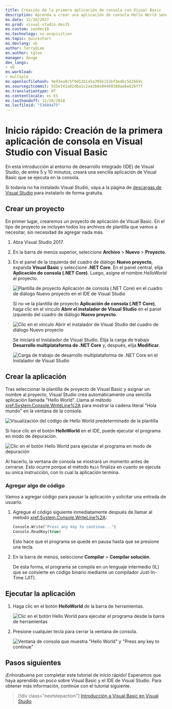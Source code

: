 ```yaml
---
title: Creación de la primera aplicación de consola con Visual Basic
description: Aprenda a crear una aplicación de consola Hello World sencilla en Visual Studio con Visual Basic, paso a paso.
ms.date: 12/10/2017
ms.prod: visual-studio-dev15
ms.custom: seodec18
ms.technology: vs-acquisition
ms.topic: quickstart
ms.devlang: vb
author: TerryGLee
ms.author: tglee
manager: douge
dev_langs:
- vb
ms.workload:
- multiple
ms.openlocfilehash: 9e93ea0c5f9d12b1a5a395b153bf3edbc5d26b9c
ms.sourcegitcommit: 935e341a02dba1c2aa3b6e89469388aa6e626f7f
ms.translationtype: HT
ms.contentlocale: es-ES
ms.lasthandoff: 12/20/2018
ms.locfileid: "53684475"
---
```

# <a name="quickstart-create-your-first-console-app-in-visual-studio-with-visual-basic"></a>Inicio rápido: Creación de la primera aplicación de consola en Visual Studio con Visual Basic

En esta introducción al entorno de desarrollo integrado (IDE) de Visual Studio, de entre 5 y 10 minutos, creará una sencilla aplicación de Visual Basic que se ejecuta en la consola.

Si todavía no ha instalado Visual Studio, vaya a la página de [descargas de Visual Studio](https://visualstudio.microsoft.com/downloads/?utm_medium=microsoft&utm_source=docs.microsoft.com&utm_campaign=button+cta&utm_content=download+vs2017) para instalarlo de forma gratuita.

## <a name="create-a-project"></a>Crear un proyecto

En primer lugar, crearemos un proyecto de aplicación de Visual Basic. En el tipo de proyecto se incluyen todos los archivos de plantilla que vamos a necesitar, sin necesidad de agregar nada más.

1. Abra Visual Studio 2017.

2. En la barra de menús superior, seleccione **Archivo** > **Nuevo** > **Proyecto**.

3. En el panel de la izquierda del cuadro de diálogo **Nuevo proyecto**, expanda **Visual Basic** y seleccione **.NET Core**. En el panel central, elija **Aplicación de consola (.NET Core)**. Luego, asigne el nombre *HelloWorld* al proyecto.

   ![Plantilla de proyecto Aplicación de consola (.NET Core) en el cuadro de diálogo Nuevo proyecto en el IDE de Visual Studio](../ide/media/new-project-vb-dotnetcore-helloworld-console-app.png)

     Si no ve la plantilla de proyecto **Aplicación de consola (.NET Core)**, haga clic en el vínculo **Abrir el instalador de Visual Studio** en el panel izquierdo del cuadro de diálogo **Nuevo proyecto**.

   ![Clic en el vínculo Abrir el instalador de Visual Studio del cuadro de diálogo Nuevo proyecto](../ide/media/vb-open-visual-studio-installer-hello-world.png)

     Se iniciará el Instalador de Visual Studio. Elija la carga de trabajo **Desarrollo multiplataforma de .NET Core** y, después, elija **Modificar**.

     ![Carga de trabajo de desarrollo multiplataforma de .NET Core en el Instalador de Visual Studio](../ide/media/dot-net-core-xplat-dev-workload.png)

## <a name="create-the-application"></a>Crear la aplicación

Tras seleccionar la plantilla de proyecto de Visual Basic y asignar un nombre al proyecto, Visual Studio crea automáticamente una sencilla aplicación llamada "Hello World". Llama al método <xref:System.Console.WriteLine%2A> para mostrar la cadena literal "Hola mundo" en la ventana de la consola.

![Visualización del código de Hello World predeterminado de la plantilla](../ide/media/vb-console-helloworld-template.png)

Si hace clic en el botón **HelloWorld** en el IDE, puede ejecutar el programa en modo de depuración.

  ![Clic en el botón Hello World para ejecutar el programa en modo de depuración](../ide/media/vb-console-hello-world-button.png)

Al hacerlo, la ventana de consola se mostrará un momento antes de cerrarse. Esto ocurre porque el método `Main` finaliza en cuanto se ejecuta su única instrucción, con lo cual la aplicación termina.

### <a name="add-some-code"></a>Agregar algo de código

Vamos a agregar código para pausar la aplicación y solicitar una entrada de usuario.

1. Agregue el código siguiente inmediatamente después de llamar al método <xref:System.Console.WriteLine%2A>:

   ```vb
   Console.Write("Press any key to continue...")
   Console.ReadKey(true)
   ```

    Esto hace que el programa se quede en pausa hasta que se presione una tecla.

2. En la barra de menús, seleccione **Compilar** > **Compilar solución**.

   De esta forma, el programa se compila en un lenguaje intermedio (IL) que se convierte en código binario mediante un compilador Just-In-Time (JIT).

## <a name="run-the-application"></a>Ejecutar la aplicación

1. Haga clic en el botón **HelloWorld** de la barra de herramientas.

   ![Clic en el botón Hello World para ejecutar el programa desde la barra de herramientas](../ide/media/vb-console-hello-world-button.png)

2. Presione cualquier tecla para cerrar la ventana de consola.

   ![Ventana de consola que muestra "Hello World" y "Press any key to continue"](../ide/media/vb-console-hello-world-press-any-key.png)

## <a name="next-steps"></a>Pasos siguientes

¡Enhorabuena por completar este tutorial de inicio rápido! Esperamos que haya aprendido un poco sobre Visual Basic y el IDE de Visual Studio. Para obtener más información, continúe con el tutorial siguiente.

> [!div class="nextstepaction"]
> [Introducción a Visual Basic en Visual Studio](../get-started/visual-basic/tutorial-console.md)
